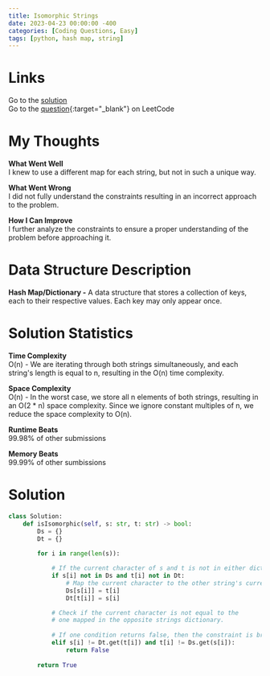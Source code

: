 ```yaml
---
title: Isomorphic Strings
date: 2023-04-23 00:00:00 -400
categories: [Coding Questions, Easy]
tags: [python, hash map, string]
---
```


# Links  

Go to the [solution](#solution)  
Go to the [question](https://leetcode.com/problems/isomorphic-strings/){:target="_blank"} on LeetCode  

# My Thoughts  

**What Went Well**  
I knew to use a different map for each string, but not in such a unique way.

**What Went Wrong**  
I did not fully understand the constraints resulting in an incorrect approach to the problem.

**How I Can Improve**  
I further analyze the constraints to ensure a proper understanding of the problem before approaching it.

# Data Structure Description

**Hash Map/Dictionary -** A data structure that stores a collection of keys, each to their respective values. 
Each key may only appear once. 

# Solution Statistics  

**Time Complexity**  
O(n) - We are iterating through both strings simultaneously, and each string's length is equal to n, resulting in the O(n) time complexity.

**Space Complexity**  
O(n) - In the worst case, we store all n elements of both strings, resulting in an O(2 * n) space complexity.
Since we ignore constant multiples of n, we reduce the space complexity to O(n).

**Runtime Beats**  
99.98% of other submissions  

**Memory Beats**  
99.99% of other sumbissions  

# Solution  

```python
class Solution:
    def isIsomorphic(self, s: str, t: str) -> bool:
        Ds = {}
        Dt = {}
        
        for i in range(len(s)):

            # If the current character of s and t is not in either dictionary
            if s[i] not in Ds and t[i] not in Dt:
                # Map the current character to the other string's current character
                Ds[s[i]] = t[i]
                Dt[t[i]] = s[i]

            # Check if the current character is not equal to the 
            # one mapped in the opposite strings dictionary.
            
            # If one condition returns false, then the constraint is broken
            elif s[i] != Dt.get(t[i]) and t[i] != Ds.get(s[i]):
                return False
            
        return True
```